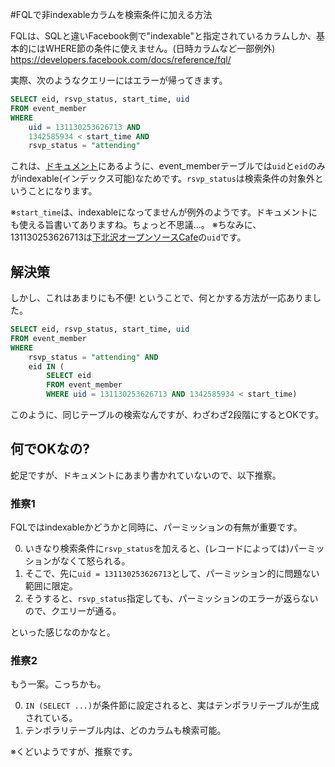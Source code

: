 #FQLで非indexableカラムを検索条件に加える方法

FQLは、SQLと違いFacebook側で"indexable"と指定されているカラムしか、基本的にはWHERE節の条件に使えません。(日時カラムなど一部例外)
https://developers.facebook.com/docs/reference/fql/

実際、次のようなクエリーにはエラーが帰ってきます。

```sql
SELECT eid, rsvp_status, start_time, uid
FROM event_member
WHERE
	uid = 131130253626713 AND
	1342585934 < start_time AND
	rsvp_status = "attending"
```

これは、[ドキュメント](https://developers.facebook.com/docs/reference/fql/event_member/)にあるように、event_memberテーブルでは```uid```と```eid```のみがindexable(インデックス可能)なためです。```rsvp_status```は検索条件の対象外ということになります。

※```start_time```は、indexableになってませんが例外のようです。ドキュメントにも使える旨書いてありますね。ちょっと不思議...。
※ちなみに、131130253626713は[下北沢オープンソースCafe](https://www.facebook.com/shimokitazawa.osscafe)の```uid```です。

## 解決策

しかし、これはあまりにも不便! ということで、何とかする方法が一応ありました。

```sql
SELECT eid, rsvp_status, start_time, uid
FROM event_member
WHERE
	rsvp_status = "attending" AND
	eid IN (
		SELECT eid 
		FROM event_member 
		WHERE uid = 131130253626713 AND 1342585934 < start_time)
```

このように、同じテーブルの検索なんですが、わざわざ2段階にするとOKです。

## 何でOKなの?

蛇足ですが、ドキュメントにあまり書かれていないので、以下推察。

### 推察1

FQLではindexableかどうかと同時に、パーミッションの有無が重要です。

0. いきなり検索条件に```rsvp_status```を加えると、(レコードによっては)パーミッションがなくて怒られる。
0. そこで、先に```uid = 131130253626713```として、パーミッション的に問題ない範囲に限定。
0. そうすると、```rsvp_status```指定しても、パーミッションのエラーが返らないので、クエリーが通る。

といった感じなのかなと。

### 推察2

もう一案。こっちかも。

0. ```IN (SELECT ...)```が条件節に設定されると、実はテンポラリテーブルが生成されている。
0. テンポラリテーブル内は、どのカラムも検索可能。

※くどいようですが、推察です。